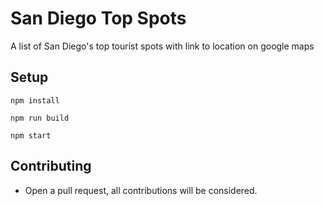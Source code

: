 # San Diego Top Spots

A list of San Diego's top tourist spots with link to location on google maps

## Setup

```
npm install
```
```
npm run build
```
```
npm start
```

## Contributing

* Open a pull request, all contributions will be considered.

